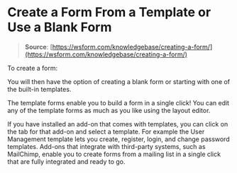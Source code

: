# Create a Form From a Template or Use a Blank Form

> **Source**: [https://wsform.com/knowledgebase/creating-a-form/](https://wsform.com/knowledgebase/creating-a-form/)


To create a form:

You will then have the option of creating a blank form or starting with one of the built-in templates.

The template forms enable you to build a form in a single click! You can edit any of the template forms as much as you like using the layout editor.

If you have installed an add-on that comes with templates, you can click on the tab for that add-on and select a template. For example the User Management template lets you create, register, login, and change password templates. Add-ons that integrate with third-party systems, such as MailChimp, enable you to create forms from a mailing list in a single click that are fully integrated and ready to go.
